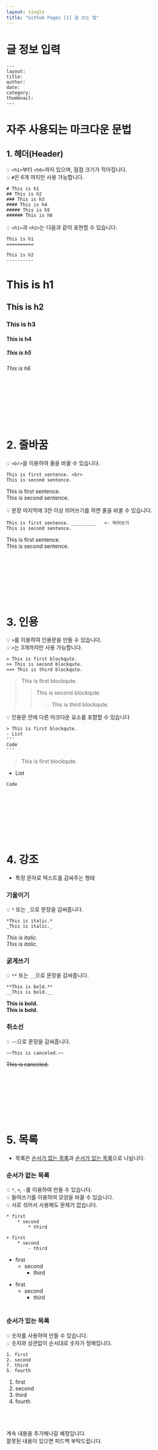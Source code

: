```yaml
---
layout: single
title: "Github Pages [1] 글 쓰는 법"
---
```





# 글 정보 입력 

```
---
layout: 
title: 
author: 
date: 
category: 
thumbnail:
---
```

# 자주 사용되는 마크다운 문법
## 1. 헤더(Header)

💡 ```<h1>```부터 ```<h6>```까지 있으며, 점점 크기가 작아집니다. <br>
💡 ```#```은 6개 까지만 사용 가능합니다.

```
# This is h1
## This is h2
### This is h3
#### This is h4
##### This is h5
###### This is h6
```

💡 ```<h1>```과 ```<h2>```는 다음과 같이 표현할 수 있습니다.

``` 
This is h1
==========

This is h2
----------
```

# This is h1
## This is h2
### This is h3
#### This is h4
##### This is h5
###### This is h6

<br><br><br><br>
------------------
# 2. 줄바꿈
💡 ```<br>```을 이용하여 줄을 바꿀 수 있습니다.

```
This is first sentence. <br>
This is second sentence.
```

This is first sentence. <br>
This is second sentence.

💡 문장 마지막에 3칸 이상 띄어쓰기를 하면 줄을 바꿀 수 있습니다.

```
This is first sentence. _________   <- 띄어쓰기    
This is second sentence.
```

This is first sentence.    
This is second sentence.

<br><br><br><br>
------------------
# 3. 인용
💡 ```>```를 이용하여 인용문을 만들 수 있습니다. <br>
💡 ```>```는 3개까지만 사용 가능합니다.
```
> This is first blockqute.
>> This is second blockqute.
>>> This is third blockqute.
```
> This is first blockqute.
>> This is second blockqute.
>>> This is third blockqute.

💡 인용문 안에 다른 마크다운 요소를 포함할 수 있습니다

```
> This is first blockqute.
- List
'''
Code
'''
```

> This is first blockqute.
- List
```
Code
```

<br><br><br><br>
------------------
# 4. 강조
- 특정 문자로 텍스트를 감싸주는 형태

### 기울이기 <br>

💡 ```*``` 또는 ```_```으로 문장을 감싸줍니다.
```
*This is italic.*
_This is italic._
```
*This is italic.* <br>
_This is italic._

### 굵게쓰기 <br>

💡 ```**``` 또는 ```__```으로 문장을 감싸줍니다.
```
**This is bold.**
__This is bold.__
```
**This is bold.** <br>
__This is bold.__

### 취소선 <br>

💡 ```~~```으로 문장을 감싸줍니다.
```
~~This is canceled.~~
```
~~This is canceled.~~

<br><br><br><br>
------------------

# 5. 목록
- 목록은 <u>순서가 없는 목록</u>과 <u>순서가 있는 목록</u>으로 나뉩니다.

### 순서가 없는 목록
💡 ```*```, ```+```, ```-```를 이용하여 만들 수 있습니다. <br>
💡 들여쓰기를 이용하여 모양을 바꿀 수 있습니다. <br>
💡 서로 섞어서 사용해도 문제가 없습니다. <br>

```
* first
    * second
        * third
    
+ first
    * second
        - third
```

* first
    * second
        * third
    
+ first
    * second
        - third
<br><br>

### 순서가 있는 목록
💡 숫자를 사용하여 만들 수 있습니다. <br>
💡 숫자와 상관없이 순서대로 숫자가 정해집니다. <br>

``` 
1. first
2. second
7. third
5. fourth
```
1. first
2. second
7. third
5. fourth

<br><br><br>
계속 내용을 추가해나갈 예정입니다. <br>
잘못된 내용이 있으면 피드백 부탁드립니다.
